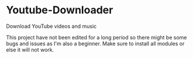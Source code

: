 # Youtube-Downloader
Download YouTube videos and music

This project have not been edited for a long period so there might be some bugs and issues as I'm also a beginner. 
Make sure to install all modules or else it will not work.
